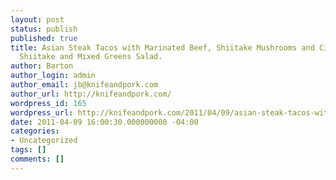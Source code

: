 ```yaml
---
layout: post
status: publish
published: true
title: Asian Steak Tacos with Marinated Beef, Shiitake Mushrooms and Cilantro Rice;
  Shiitake and Mixed Greens Salad.
author: Barton
author_login: admin
author_email: jb@knifeandpork.com
author_url: http://knifeandpork.com/
wordpress_id: 165
wordpress_url: http://knifeandpork.com/2011/04/09/asian-steak-tacos-with-marinated-beef-shiitake-mushrooms-and-cilantro-rice-shiitake-and-mixed-greens-salad/
date: 2011-04-09 16:00:30.000000000 -04:00
categories:
- Uncategorized
tags: []
comments: []
---
```

<a title="photo sharing" href="http://www.flickr.com/photos/phy5ics/5603905835/"><img src="http://farm6.static.flickr.com/5150/5603905835_11f33d8189.jpg" alt="" /></a>

